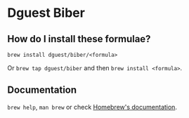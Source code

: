 # Dguest Biber

## How do I install these formulae?

`brew install dguest/biber/<formula>`

Or `brew tap dguest/biber` and then `brew install <formula>`.

## Documentation

`brew help`, `man brew` or check [Homebrew's documentation](https://docs.brew.sh).

